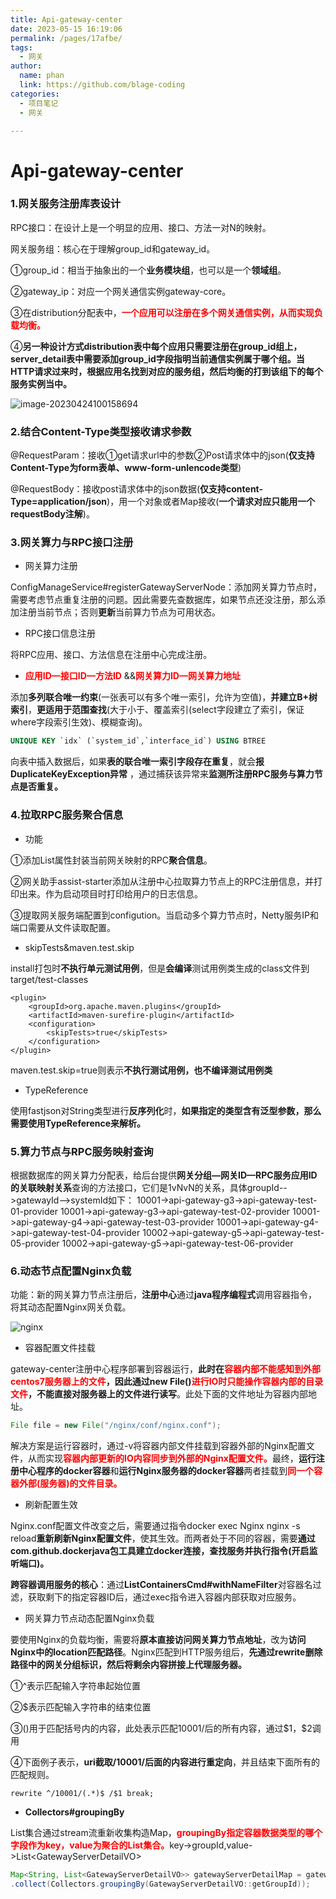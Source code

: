 ```yaml
---
title: Api-gateway-center
date: 2023-05-15 16:19:06
permalink: /pages/17afbe/
tags: 
  - 网关
author: 
  name: phan
  link: https://github.com/blage-coding
categories: 
  - 项目笔记
  - 网关

---
```

# Api-gateway-center

### 1.网关服务注册库表设计

RPC接口：在设计上是一个明显的应用、接口、方法一对N的映射。

网关服务组：核心在于理解group_id和gateway_id。

①group_id：相当于抽象出的一个**业务模块组**，也可以是一个**领域组**。

②gateway_ip：对应一个网关通信实例gateway-core。

③在distribution分配表中，<font color="red">**一个应用可以注册在多个网关通信实例，从而实现负载均衡。**</font>

④**另一种设计方式distribution表中每个应用只需要注册在group_id组上，server_detail表中需要添加group_id字段指明当前通信实例属于哪个组。当HTTP请求过来时，根据应用名找到对应的服务组，然后均衡的打到该组下的每个服务实例当中。**

![image-20230424100158694](https://jsd.cdn.zzko.cn/gh/blage-coding/picx-images-hosting@master/20230515/image-20230424100158694.6eck1ai79v40.webp)

### 2.结合Content-Type类型接收请求参数

@RequestParam：接收①get请求url中的参数②Post请求体中的json(**仅支持Content-Type为form表单、www-form-unlencode类型**)

@RequestBody：接收post请求体中的json数据(**仅支持content-Type=application/json**)，用一个对象或者Map接收(**一个请求对应只能用一个requestBody注解**)。

### 3.网关算力与RPC接口注册

- 网关算力注册

ConfigManageService#registerGatewayServerNode：添加网关算力节点时，需要考虑节点重复注册的问题。因此需要先查数据库，如果节点还没注册，那么添加注册当前节点；否则**更新**当前算力节点为可用状态。

- RPC接口信息注册

将RPC应用、接口、方法信息在注册中心完成注册。

- <font color="red">**应用ID—接口ID—方法ID**</font> &&<font color="red">**网关算力ID—网关算力地址**</font>

添加**多列联合唯一约束**(一张表可以有多个唯一索引，允许为空值)，**并建立B+树索引**，**更适用于范围查找**(大于小于、覆盖索引(select字段建立了索引，保证where字段索引生效)、模糊查询)。

```sql
UNIQUE KEY `idx` (`system_id`,`interface_id`) USING BTREE
```

向表中插入数据后，如果**表的联合唯一索引字段存在重复**，就会**报DuplicateKeyException异常** ，通过捕获该异常来**监测所注册RPC服务与算力节点是否重复。**

### 4.拉取RPC服务聚合信息

- 功能

①添加List属性封装当前网关映射的RPC**聚合信息**。

②网关助手assist-starter添加从注册中心拉取算力节点上的RPC注册信息，并打印出来。作为启动项目时打印给用户的日志信息。

③提取网关服务端配置到configution。当启动多个算力节点时，Netty服务IP和端口需要从文件读取配置。

- skipTests&maven.test.skip

install打包时**不执行单元测试用例**，但是**会编译**测试用例类生成的class文件到target/test-classes

```
<plugin>
    <groupId>org.apache.maven.plugins</groupId>
    <artifactId>maven-surefire-plugin</artifactId>
    <configuration>
        <skipTests>true</skipTests>
    </configuration>
</plugin>
```

maven.test.skip=true则表示**不执行测试用例，也不编译测试用例类**

- TypeReference

使用fastjson对String类型进行**反序列化**时，**如果指定的类型含有泛型参数，那么需要使用TypeReference来解析。**

### 5.算力节点与RPC服务映射查询

根据数据库的网关算力分配表，给后台提供**网关分组—网关ID—RPC服务应用ID的关联映射关系**查询的方法接口，它们是1vNvN的关系，具体groupId-->gatewayId-->systemId如下：
10001->api-gateway-g3->api-gateway-test-01-provider
10001->api-gateway-g3->api-gateway-test-02-provider
10001->api-gateway-g4->api-gateway-test-03-provider
10001->api-gateway-g4->api-gateway-test-04-provider
10002->api-gateway-g5->api-gateway-test-05-provider
10002->api-gateway-g5->api-gateway-test-06-provider

### 6.动态节点配置Nginx负载

功能：新的网关算力节点注册后，**注册中心**通过**java程序编程式**调用容器指令，将其动态配置Nginx网关负载。

![nginx](https://jsd.cdn.zzko.cn/gh/blage-coding/picx-images-hosting@master/20230515/nginx.7jz2iidfqe4.webp)

- 容器配置文件挂载

gateway-center注册中心程序部署到容器运行，**此时在<font color="red">容器内部不能感知到外部centos7服务器上的文件</font>，因此通过new File()<font color="red">进行IO时只能操作容器内部的目录文件</font>，不能直接对服务器上的文件进行读写**。此处下面的文件地址为容器内部地址。

```java
File file = new File("/nginx/conf/nginx.conf");
```

解决方案是运行容器时，通过-v将容器内部文件挂载到容器外部的Nginx配置文件，从而实现<font color="red">**容器内部更新的IO内容同步到外部的Nginx配置文件。**</font>最终，**运行注册中心程序的docker容器**和**运行Nginx服务器的docker容器**两者挂载到<font color="red">**同一个容器外部(服务器)的文件目录。**</font>

- 刷新配置生效

Nginx.conf配置文件改变之后，需要通过指令docker exec Nginx nginx -s reload**重新刷新Nginx配置文件**，使其生效。而两者处于不同的容器，需要**通过com.github.dockerjava包工具建立docker连接，查找服务并执行指令(开启监听端口)。**

**跨容器调用服务的核心**：通过**ListContainersCmd#withNameFilter**对容器名过滤，获取剩下的指定容器ID后，通过exec指令进入容器内部获取对应服务。

- 网关算力节点动态配置Nginx负载

要使用Nginx的负载均衡，需要将**原本直接访问网关算力节点地址**，改为**访问Nginx中的location匹配路径**。Nginx匹配到HTTP服务组后，**先通过rewrite删除路径中的网关分组标识，然后将剩余内容拼接上代理服务器。**

①^表示匹配输入字符串起始位置

②$表示匹配输入字符串的结束位置

③()用于匹配括号内的内容，此处表示匹配10001/后的所有内容，通过$1，\$2调用

④下面例子表示，**uri截取/10001/后面的内容进行重定向**，并且结束下面所有的匹配规则。

```nginx
rewrite ^/10001/(.*)$ /$1 break;
```

- **Collectors#groupingBy**

List集合通过stream流重新收集构造Map，<font color="red">**groupingBy指定容器数据类型的哪个字段作为key，value为聚合的List集合。**</font>key->groupId,value->List\<GatewayServerDetailVO\>

```java
Map<String, List<GatewayServerDetailVO>> gatewayServerDetailMap = gatewayServerDetailVOS.stream()
.collect(Collectors.groupingBy(GatewayServerDetailVO::getGroupId));
```

